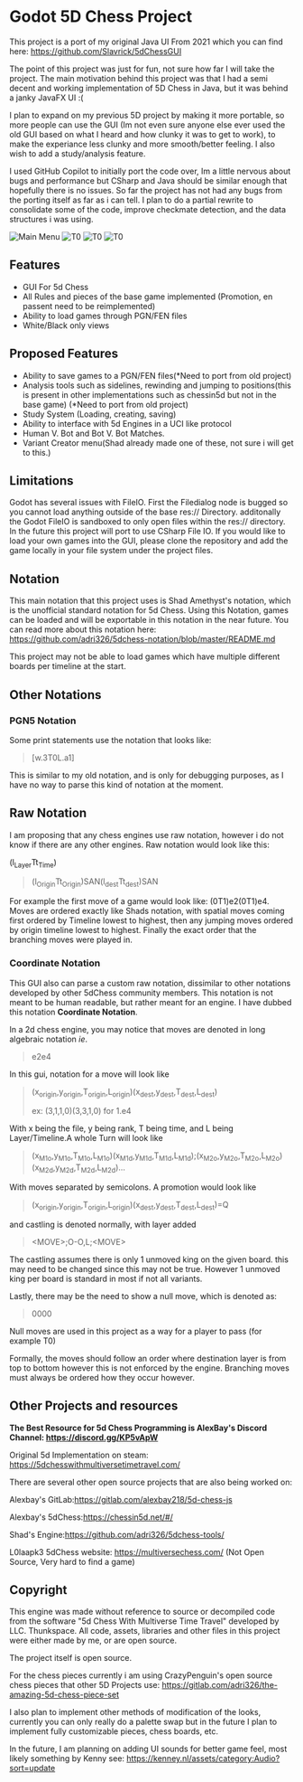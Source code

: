 # Godot 5D Chess Project

This project is a port of my original Java UI From 2021 which you can find here: <https://github.com/Slavrick/5dChessGUI>

The point of this project was just for fun, not sure how far I will take the project. The main motivation behind this project was that I had a semi decent and working implementation of 5D Chess in Java, but it was behind a janky JavaFX UI :( 

I plan to expand on my previous 5D project by making it more portable, so more people can use the GUI (Im not even sure anyone else ever used the old GUI based on what I heard and how clunky it was to get to work), to make the experiance less clunky and more smooth/better feeling. I also wish to add a study/analysis feature.





I used GitHub Copilot to initially port the code over, Im a little nervous about bugs and performance but CSharp and Java should be similar enough that hopefully there is no issues. So far the project has not had any bugs from the porting itself as far as i can tell. I plan to do a partial rewrite to consolidate some of the code, improve checkmate detection, and the data structures i was using.



![Main Menu](https://img.itch.zone/aW1nLzIwMzk5NTU0LnBuZw==/315x250%23c/mehjaE.png)
![T0](https://img.itch.zone/aW1hZ2UvMzM5OTYxNS8yMDM5OTU1Ny5wbmc=/original/uDAuUA.png)
![T0](https://img.itch.zone/aW1hZ2UvMzM5OTYxNS8yMDM5OTU1OS5wbmc=/original/D2RAdS.png)
![T0](https://img.itch.zone/aW1hZ2UvMzM5OTYxNS8yMDM5OTU1OC5wbmc=/original/k0438D.png)



## Features

* GUI For 5d Chess
* All Rules and pieces of the base game implemented (Promotion, en passent need to be reimplemented)
* Ability to load games through PGN/FEN files
* White/Black only views

## Proposed Features

* Ability to save games to a PGN/FEN files(*Need to port from old project)
* Analysis tools such as sidelines, rewinding and jumping to positions(this is present in other implementations such as chessin5d but not in the base game) (*Need to port from old project)
* Study System (Loading, creating, saving)
* Ability to interface with 5d Engines in a UCI like protocol
* Human V. Bot and Bot V. Bot Matches.
* Variant Creator menu(Shad already made one of these, not sure i will get to this.)
  
## Limitations

Godot has several issues with FileIO. First the Filedialog node is bugged so you cannot load anything outside of the base res:// Directory. additonally the Godot FileIO is sandboxed to only open files within the res:// directory. In the future this project will port to use CSharp File IO. If you would like to load your own games into the GUI, please clone the repository and add the game locally in your file system under the project files.

## Notation

This main notation that this project uses is Shad Amethyst's notation, which is the unofficial standard notation for 5d Chess. Using this Notation, games can be loaded and will be exportable in this notation in the near future. You can read more about this notation here: <https://github.com/adri326/5dchess-notation/blob/master/README.md>



This project may not be able to load games which have multiple different boards per timeline at the start.

## Other Notations

### PGN5 Notation

Some print statements use the notation that looks like:

> [w.3T0L.a1]

This is similar to my old notation, and is only for debugging purposes, as I have no way to parse this kind of notation at the moment.

## Raw Notation

I am proposing that any chess engines use raw notation, however i do not know if there are any other engines. Raw notation would look like this:

(l<sub>Layer</sub>Tt<sub>Time</sub>)

> (l<sub>Origin</sub>Tt<sub>Origin</sub>)SAN(l<sub>dest</sub>Tt<sub>dest</sub>)SAN

For example the first move of a game would look like: (0T1)e2(0T1)e4. Moves are ordered exactly like Shads notation, with spatial moves coming first ordered by Timeline lowest to highest, then any jumping moves ordered by origin timeline lowest to highest. Finally the exact order that the branching moves were played in.

### Coordinate Notation

This GUI also can parse a custom raw notation, dissimilar to other notations developed by other 5dChess community members. This notation is not meant to be human readable, but rather meant for an engine. I have dubbed this notation __**Coordinate Notation**__.

In a 2d chess engine, you may notice that moves are denoted in long algebraic notation _ie_.

> e2e4

In this gui, notation for a move will look like

> (x<sub>origin</sub>,y<sub>origin</sub>,T<sub>origin</sub>,L<sub>origin</sub>)(x<sub>dest</sub>,y<sub>dest</sub>,T<sub>dest</sub>,L<sub>dest</sub>)
> 
> ex: (3,1,1,0)(3,3,1,0) for 1.e4

With x being the file, y being rank, T being time, and L being Layer/Timeline.A whole Turn will look like

> (x<sub>M1o</sub>,y<sub>M1o</sub>,T<sub>M1o</sub>,L<sub>M1o</sub>)(x<sub>M1d</sub>,y<sub>M1d</sub>,T<sub>M1d</sub>,L<sub>M1d</sub>);(x<sub>M2o</sub>,y<sub>M2o</sub>,T<sub>M2o</sub>,L<sub>M2o</sub>)(x<sub>M2d</sub>,y<sub>M2d</sub>,T<sub>M2d</sub>,L<sub>M2d</sub>)…

With moves separated by semicolons. A promotion would look like

> (x<sub>origin</sub>,y<sub>origin</sub>,T<sub>origin</sub>,L<sub>origin</sub>)(x<sub>dest</sub>,y<sub>dest</sub>,T<sub>dest</sub>,L<sub>dest</sub>)=Q

and castling is denoted normally, with layer added 

> &lt;MOVE&gt;;O-O,L;&lt;MOVE&gt;

The castling assumes there is only 1 unmoved king on the given board. this may need to be changed since this may not be true. However 1 unmoved king per board is standard in most if not all variants.

Lastly, there may be the need to show a null move, which is denoted as:

> 0000

Null moves are used in this project as a way for a player to pass (for example T0)

Formally, the moves should follow an order where destination layer is from top to bottom however this is not enforced by the engine. Branching moves must always be ordered how they occur however.

## Other Projects and resources

**The Best Resource for 5d Chess Programming is AlexBay's Discord Channel: <https://discord.gg/KP5vApW>**

Original 5d Implementation on steam: <https://5dchesswithmultiversetimetravel.com/>

There are several other open source projects that are also being worked on:

Alexbay's GitLab:<https://gitlab.com/alexbay218/5d-chess-js>

Alexbay's 5dChess:<https://chessin5d.net/#/>

Shad's Engine:<https://github.com/adri326/5dchess-tools/> 

L0laapk3 5dChess website: <https://multiversechess.com/> (Not Open Source, Very hard to find a game)



## Copyright

This engine was made without reference to source or decompiled code from the software "5d Chess With Multiverse Time Travel" developed by LLC. Thunkspace. All code, assets, libraries and other files in this project were either made by me, or are open source.

The project itself is open source.

For the chess pieces currently i am using CrazyPenguin's open source chess pieces that other 5D Projects use:  <https://gitlab.com/adri326/the-amazing-5d-chess-piece-set>

I also plan to implement other methods of modification of the looks, currently you can only really do a palette swap but in the future I plan to implement fully customizable pieces, chess boards, etc.

In the future, I am planning on adding UI sounds for better game feel, most likely something by Kenny see: <https://kenney.nl/assets/category:Audio?sort=update>

